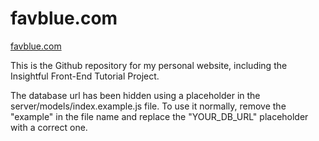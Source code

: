# favblue.com

[favblue.com](http://favblue.com/)

This is the Github repository for my personal website, including the Insightful Front-End Tutorial Project.

The database url has been hidden using a placeholder in the server/models/index.example.js file. To use it normally, remove the "example" in the file name and replace the "YOUR_DB_URL" placeholder with a correct one.
